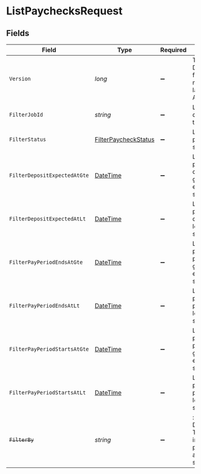 # ListPaychecksRequest


## Fields

| Field                                                                                                                   | Type                                                                                                                    | Required                                                                                                                | Description                                                                                                             | Example                                                                                                                 |
| ----------------------------------------------------------------------------------------------------------------------- | ----------------------------------------------------------------------------------------------------------------------- | ----------------------------------------------------------------------------------------------------------------------- | ----------------------------------------------------------------------------------------------------------------------- | ----------------------------------------------------------------------------------------------------------------------- |
| `Version`                                                                                                               | *long*                                                                                                                  | :heavy_minus_sign:                                                                                                      | The version of the DailyPay API to use for this request. If not provided, the latest version of the API will be used.<br/> |                                                                                                                         |
| `FilterJobId`                                                                                                           | *string*                                                                                                                | :heavy_minus_sign:                                                                                                      | Limit the results to documents related to a specific job                                                                |                                                                                                                         |
| `FilterStatus`                                                                                                          | [FilterPaycheckStatus](../../Models/Components/FilterPaycheckStatus.md)                                                 | :heavy_minus_sign:                                                                                                      | Limit the results to paychecks with the specified status                                                                |                                                                                                                         |
| `FilterDepositExpectedAtGte`                                                                                            | [DateTime](https://learn.microsoft.com/en-us/dotnet/api/system.datetime?view=net-5.0)                                   | :heavy_minus_sign:                                                                                                      | Limit the results to paychecks with deposit_expected_at greater than or equal to the specified date                     | 2023-03-15T04:00:00Z                                                                                                    |
| `FilterDepositExpectedAtLt`                                                                                             | [DateTime](https://learn.microsoft.com/en-us/dotnet/api/system.datetime?view=net-5.0)                                   | :heavy_minus_sign:                                                                                                      | Limit the results to paychecks with deposit_expected_at less than the specified date                                    | 2023-03-15T04:00:00Z                                                                                                    |
| `FilterPayPeriodEndsAtGte`                                                                                              | [DateTime](https://learn.microsoft.com/en-us/dotnet/api/system.datetime?view=net-5.0)                                   | :heavy_minus_sign:                                                                                                      | Limit the results to paychecks with pay_period_ends_at greater than or equal to the specified date                      | 2023-03-15T04:00:00Z                                                                                                    |
| `FilterPayPeriodEndsAtLt`                                                                                               | [DateTime](https://learn.microsoft.com/en-us/dotnet/api/system.datetime?view=net-5.0)                                   | :heavy_minus_sign:                                                                                                      | Limit the results to paychecks with pay_period_ends_at less than the specified date                                     | 2023-03-15T04:00:00Z                                                                                                    |
| `FilterPayPeriodStartsAtGte`                                                                                            | [DateTime](https://learn.microsoft.com/en-us/dotnet/api/system.datetime?view=net-5.0)                                   | :heavy_minus_sign:                                                                                                      | Limit the results to paychecks with pay_period_starts_at greater than or equal to the specified date                    | 2023-03-15T04:00:00Z                                                                                                    |
| `FilterPayPeriodStartsAtLt`                                                                                             | [DateTime](https://learn.microsoft.com/en-us/dotnet/api/system.datetime?view=net-5.0)                                   | :heavy_minus_sign:                                                                                                      | Limit the results to paychecks with pay_period_starts_at less than the specified date                                   | 2023-03-15T04:00:00Z                                                                                                    |
| ~~`FilterBy`~~                                                                                                          | *string*                                                                                                                | :heavy_minus_sign:                                                                                                      | : warning: ** DEPRECATED **: This will be removed in a future release, please migrate away from it as soon as possible. |                                                                                                                         |